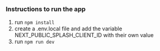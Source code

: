 ### Instructions to run the app

1. run `npm install`
2. create a .env.local file and add the variable NEXT_PUBLIC_SPLASH_CLIENT_ID with their own value
3. run `npm run dev`
